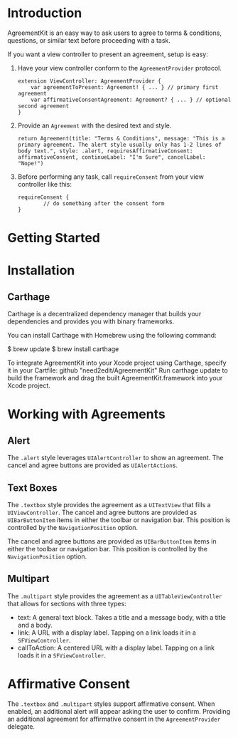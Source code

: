 # Introduction

AgreementKit is an easy way to ask users to agree to terms & conditions, questions, or similar text before proceeding with a task.

If you want a view controller to present an agreement, setup is easy:

1. Have your view controller conform to the `AgreementProvider` protocol.

    ```
    extension ViewController: AgreementProvider { 
        var agreementToPresent: Agreement! { ... } // primary first agreement
        var affirmativeConsentAgreement: Agreement? { ... } // optional second agreement
    }
    ```

2. Provide an `Agreement` with the desired text and style.

    ```
    return Agreement(title: "Terms & Conditions", message: "This is a primary agreement. The alert style usually only has 1-2 lines of body text.", style: .alert, requiresAffirmativeConsent: affirmativeConsent, continueLabel: "I'm Sure", cancelLabel: "Nope!")
    ```

3. Before performing any task, call `requireConsent` from your view controller like this:

    ```
    requireConsent { 
            // do something after the consent form
    }
    ```

# Getting Started

# Installation
## Carthage

Carthage is a decentralized dependency manager that builds your dependencies and provides you with binary frameworks.

You can install Carthage with Homebrew using the following command:

$ brew update
$ brew install carthage

To integrate AgreementKit into your Xcode project using Carthage, specify it in your Cartfile:
github "need2edit/AgreementKit"
Run carthage update to build the framework and drag the built AgreementKit.framework into your Xcode project.

# Working with Agreements
## Alert

The `.alert` style leverages `UIAlertController` to show an agreement. The cancel and agree buttons are provided as `UIAlertAction`s.

## Text Boxes

The `.textbox` style provides the agreement as a `UITextView` that fills a `UIViewController`. The cancel and agree buttons are provided as `UIBarButtonItem` items in either the toolbar or navigation bar.  This position is controlled by the `NavigationPosition` option.

The cancel and agree buttons are provided as `UIBarButtonItem` items in either the toolbar or navigation bar.  This position is controlled by the `NavigationPosition` option.

## Multipart

The `.multipart` style provides the agreement as a `UITableViewController` that allows for sections with three types:

- text: A general text block. Takes a title and a message body, with a title and a body.
- link: A URL with a display label. Tapping on a link loads it in a `SFViewController`.
- callToAction: A centered URL with a display label. Tapping on a link loads it in a `SFViewController`.

# Affirmative Consent

The `.textbox` and `.multipart` styles support affirmative consent. When enabled, an additional alert will appear asking the user to confirm. Providing an additional agreement for affirmative consent in the `AgreementProvider` delegate.
